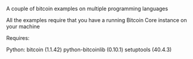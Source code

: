 A couple of bitcoin examples on multiple programming languages

All the examples require that you have a running Bitcoin Core instance on your machine

Requires:

Python:
    bitcoin (1.1.42)
    python-bitcoinlib (0.10.1)
    setuptools (40.4.3)


